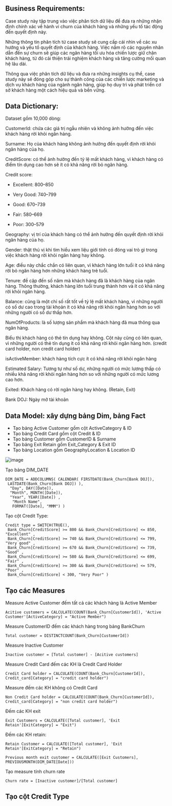 # 

## Business Requirements:

Case study này tập trung vào việc phân tích dữ liệu để đưa ra những nhận định chính xác về hành vi churn của khách hàng và những yếu tố tác động đến quyết định này. 

Những thông tin phân tích từ case study sẽ cung cấp cái nhìn về các xu hướng và yếu tố quyết định của khách hàng. Việc nắm rõ các nguyên nhân dẫn đến sự churn sẽ giúp các ngân hàng tối ưu hóa chiến lược giữ chân khách hàng, từ đó cải thiện trải nghiệm khách hàng và tăng cường mối quan hệ lâu dài. 

Thông qua việc phân tích dữ liệu và đưa ra những insights cụ thể, case study này sẽ đóng góp cho sự thành công của các chiến lược marketing và dịch vụ khách hàng của ngành ngân hàng, giúp họ duy trì và phát triển cơ sở khách hàng một cách hiệu quả và bền vững. 

 ## Data Dictionary:

Dataset gồm 10,000 dòng:

 CustomerId: chứa các giá trị ngẫu nhiên và không ảnh hưởng đến việc khách hàng rời khỏi ngân hàng. 

Surname: Họ của khách hàng không ảnh hưởng đến quyết định rời khỏi ngân hàng của họ. 

CreditScore: có thể ảnh hưởng đến tỷ lệ mất khách hàng, vì khách hàng có điểm tín dụng cao hơn sẽ ít có khả năng rời bỏ ngân hàng. 

Credit score: 

- Excellent: 800–850 

- Very Good: 740–799 

- Good: 670–739 

- Fair: 580–669 

- Poor: 300–579 

Geography: vị trí của khách hàng có thể ảnh hưởng đến quyết định rời khỏi ngân hàng của họ. 

Gender: thật thú vị khi tìm hiểu xem liệu giới tính có đóng vai trò gì trong việc khách hàng rời khỏi ngân hàng hay không. 

Age: điều này chắc chắn có liên quan, vì khách hàng lớn tuổi ít có khả năng rời bỏ ngân hàng hơn những khách hàng trẻ tuổi. 

Tenure: đề cập đến số năm mà khách hàng đã là khách hàng của ngân hàng. Thông thường, khách hàng lớn tuổi trung thành hơn và ít có khả năng rời khỏi ngân hàng. 

Balance: cũng là một chỉ số rất tốt về tỷ lệ mất khách hàng, vì những người có số dư cao trong tài khoản ít có khả năng rời khỏi ngân hàng hơn so với những người có số dư thấp hơn. 

NumOfProducts: là số lượng sản phẩm mà khách hàng đã mua thông qua ngân hàng. 

Biểu thị khách hàng có thẻ tín dụng hay không. Cột này cũng có liên quan, vì những người có thẻ tín dụng ít có khả năng rời khỏi ngân hàng hơn. (credit card holder, non credit card holder) 

isActiveMember: khách hàng tích cực ít có khả năng rời khỏi ngân hàng 

Estimated Salary: Tương tự như số dư, những người có mức lương thấp có nhiều khả năng rời khỏi ngân hàng hơn so với những người có mức lương cao hơn. 

Exited: Khách hàng có rời ngân hàng hay không. (Retain, Exit) 

Bank DOJ: Ngày mở tài khoản 

## Data Model: xây dựng bảng Dim, bảng Fact
- Tạo bảng Active Customer gồm cột ActiveCategory & ID
- Tạo bảng Credit Card gồm cột Credit & ID
- Tạo bảng Customer gồm CustomerID & Surname
- Tạo bảng Exit Retain gồm Exit_Category & Exit ID
- Tạo bảng Location gồm GeographyLocation & Location ID

![image](https://github.com/user-attachments/assets/e3d50fd8-d72e-4945-a93c-ed0e01806b73)

Tạo bảng DIM_DATE

```
DIM_DATE = ADDCOLUMNS( CALENDAR( FIRSTDATE(Bank_Churn[Bank DOJ]),
 LASTDATE(Bank_Churn[Bank DOJ]) ),
  "Day", DAY([Date]),
  "Month", MONTH([Date]),
  "Year", YEAR([Date]) ,
   "Month Name",
   FORMAT([Date], "MMM") )
```
Tạo cột Credit Type:

```
Credit type = SWITCH(TRUE(),
 Bank_Churn[CreditScore] >= 800 && Bank_Churn[CreditScore] <= 850, "Excellent" ,
 Bank_Churn[CreditScore] >= 740 && Bank_Churn[CreditScore] <= 799, "Very good" ,
 Bank_Churn[CreditScore] >= 670 && Bank_Churn[CreditScore] <= 739, "Good" ,
 Bank_Churn[CreditScore] >= 580 && Bank_Churn[CreditScore] <= 699, "Fair" ,
 Bank_Churn[CreditScore] >= 300 && Bank_Churn[CreditScore] <= 579, "Poor" ,
 Bank_Churn[CreditScore] < 300, "Very Poor" )
```

## Tạo các Measures

Measure Active Customer đếm tất cả các khách hàng là Active Member

```
Acitive customers = CALCULATE(COUNT(Bank_Churn[CustomerId]), 'Active Customer'[ActiveCategory] = "Active Member")
```

Measure CustomerID đếm các khách hàng trong bảng BankChurn

```
Total customer = DISTINCTCOUNT(Bank_Churn[CustomerId])
```

Measure Inactive Customer

```
Inactive customer = [Total customer] - [Acitive customers]
```

Measure Credit Card đếm các KH là Credit Card Holder

```
Credit Card holder = CALCULATE(COUNT(Bank_Churn[CustomerId]), Credit_card[Category] = "credit card holder")
```

Measure đếm các KH không có Credit Card

```
Non Credit Card holder = CALCULATE(COUNT(Bank_Churn[CustomerId]), Credit_card[Category] = "non credit card holder")
```

Đếm các KH exit
```
Exit Customers = CALCULATE([Total customer], 'Exit Retain'[ExitCategory] = "Exit")
```

Đếm các KH retain:
```
Retain Customer = CALCULATE([Total customer], 'Exit Retain'[ExitCategory] = "Retain")
```

```
Previous month exit customer = CALCULATE([Exit Customers], PREVIOUSMONTH(DIM_DATE[Date]))
```


Tạo measure tính churn rate
```
Churn rate = [Inactive customer]/[Total customer]
```

## Tạo cột Credit Type




